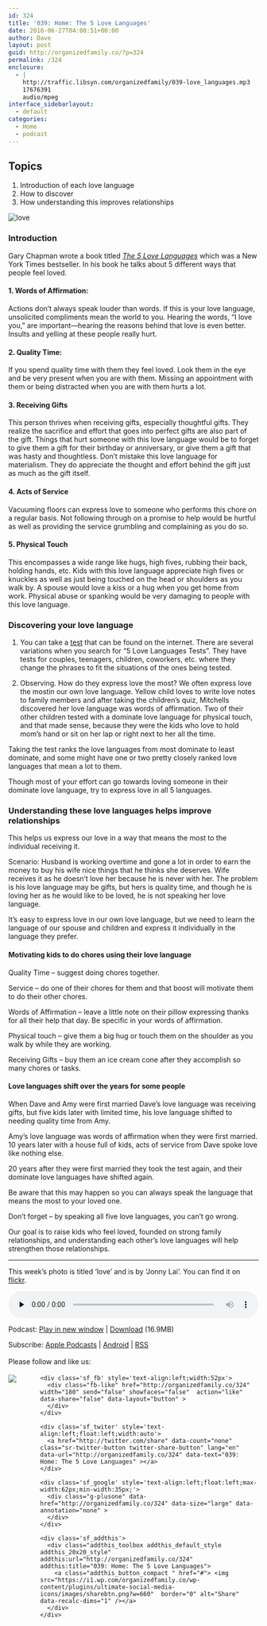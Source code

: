 ```yaml
---
id: 324
title: '039: Home: The 5 Love Languages'
date: 2016-06-27T04:00:51+00:00
author: Dave
layout: post
guid: http://organizedfamily.co/?p=324
permalink: /324
enclosure:
  - |
    http://traffic.libsyn.com/organizedfamily/039-love_languages.mp3
    17676391
    audio/mpeg
interface_sidebarlayout:
  - default
categories:
  - Home
  - podcast
---
```

## Topics

  1. Introduction of each love language
  2. How to discover 
  3. How understanding this improves relationships

<img src="https://i0.wp.com/organizedfamily.co/wp-content/uploads/2016/06/8522901355_96c1bdf450_z.jpg?resize=300%2C200" alt="love" data-recalc-dims="1" /> 

### Introduction

Gary Chapman wrote a book titled [_The 5 Love Languages_](http://www.5lovelanguages.com/resources/books/) which was a New York Times bestseller. In his book he talks about 5 different ways that people feel loved.

#### 1&#46; Words of Affirmation:

Actions don’t always speak louder than words. If this is your love language, unsolicited compliments mean the world to you. Hearing the words, “I love you,” are important—hearing the reasons behind that love is even better. Insults and yelling at these people really hurt.

#### 2&#46; Quality Time:

If you spend quality time with them they feel loved. Look them in the eye and be very present when you are with them. Missing an appointment with them or being distracted when you are with them hurts a lot.

#### 3&#46; Receiving Gifts

This person thrives when receiving gifts, especially thoughtful gifts. They realize the sacrifice and effort that goes into perfect gifts are also part of the gift. Things that hurt someone with this love language would be to forget to give them a gift for their birthday or anniversary, or give them a gift that was hasty and thoughtless. Don&#8217;t mistake this love language for materialism. They do appreciate the thought and effort behind the gift just as much as the gift itself.

#### 4&#46; Acts of Service

Vacuuming floors can express love to someone who performs this chore on a regular basis. Not following through on a promise to help would be hurtful as well as providing the service grumbling and complaining as you do so.

#### 5&#46; Physical Touch

This encompasses a wide range like hugs, high fives, rubbing their back, holding hands, etc. Kids with this love language appreciate high fives or knuckles as well as just being touched on the head or shoulders as you walk by. A spouse would love a kiss or a hug when you get home from work. Physical abuse or spanking would be very damaging to people with this love language.

### Discovering your love language

  1. You can take a [test](http://www.5lovelanguages.com/profile/) that can be found on the internet. There are several variations when you search for &#8220;5 Love Languages Tests&#8221;. They have tests for couples, teenagers, children, coworkers, etc. where they change the phrases to fit the situations of the ones being tested.

  2. Observing. How do they express love the most? We often express love the mostin our own love language. Yellow child loves to write love notes to family members and after taking the children&#8217;s quiz, Mitchells discovered her love language was words of affirmation. Two of their other children tested with a dominate love language for physical touch, and that made sense, because they were the kids who love to hold mom&#8217;s hand or sit on her lap or right next to her all the time.

Taking the test ranks the love languages from most dominate to least dominate, and some might have one or two pretty closely ranked love languages that mean a lot to them.

Though most of your effort can go towards loving someone in their dominate love language, try to express love in all 5 languages.

### Understanding these love languages helps improve relationships

This helps us express our love in a way that means the most to the individual receiving it.

Scenario: Husband is working overtime and gone a lot in order to earn the money to buy his wife nice things that he thinks she deserves. Wife receives it as he doesn&#8217;t love her because he is never with her. The problem is his love language may be gifts, but hers is quality time, and though he is loving her as he would like to be loved, he is not speaking her love language.

It&#8217;s easy to express love in our own love language, but we need to learn the language of our spouse and children and express it individually in the language they prefer.

#### Motivating kids to do chores using their love language

Quality Time &#8211; suggest doing chores together.

Service &#8211; do one of their chores for them and that boost will motivate them to do their other chores.

Words of Affirmation &#8211; leave a little note on their pillow expressing thanks for all their help that day. Be specific in your words of affirmation.

Physical touch &#8211; give them a big hug or touch them on the shoulder as you walk by while they are working.

Receiving Gifts &#8211; buy them an ice cream cone after they accomplish so many chores or tasks.

#### Love languages shift over the years for some people

When Dave and Amy were first married Dave&#8217;s love language was receiving gifts, but five kids later with limited time, his love language shifted to needing quality time from Amy.

Amy&#8217;s love language was words of affirmation when they were first married. 10 years later with a house full of kids, acts of service from Dave spoke love like nothing else.

20 years after they were first married they took the test again, and their dominate love languages have shifted again.

Be aware that this may happen so you can always speak the language that means the most to your loved one.

Don&#8217;t forget &#8211; by speaking all five love languages, you can&#8217;t go wrong.

Our goal is to raise kids who feel loved, founded on strong family relationships, and understanding each other&#8217;s love languages will help strengthen those relationships.

* * *

This week&#8217;s photo is titled &#8216;love&#8217; and is by &#8216;Jonny Lai&#8217;. You can find it on [flickr](https://www.flickr.com/photos/johnnylcy/8522901355/).

<div class="powerpress_player" id="powerpress_player_5361">
  <audio class="wp-audio-shortcode" id="audio-324-41" preload="none" style="width: 100%;" controls="controls"><source type="audio/mpeg" src="http://traffic.libsyn.com/organizedfamily/039-love_languages.mp3?_=41" /><a href="http://traffic.libsyn.com/organizedfamily/039-love_languages.mp3">http://traffic.libsyn.com/organizedfamily/039-love_languages.mp3</a></audio>
</div>

<p class="powerpress_links powerpress_links_mp3">
  Podcast: <a href="http://traffic.libsyn.com/organizedfamily/039-love_languages.mp3" class="powerpress_link_pinw" target="_blank" title="Play in new window" onclick="return powerpress_pinw('http://organizedfamily.co/?powerpress_pinw=324-podcast');" rel="nofollow">Play in new window</a> | <a href="http://traffic.libsyn.com/organizedfamily/039-love_languages.mp3" class="powerpress_link_d" title="Download" rel="nofollow" download="039-love_languages.mp3">Download</a> (16.9MB)
</p>

<p class="powerpress_links powerpress_subscribe_links">
  Subscribe: <a href="https://itunes.apple.com/us/podcast/organized-family/id1047979605?mt=2&ls=1#episodeGuid=http%3A%2F%2Forganizedfamily.co%2F%3Fp%3D324" class="powerpress_link_subscribe powerpress_link_subscribe_itunes" title="Subscribe on Apple Podcasts" rel="nofollow">Apple Podcasts</a> | <a href="http://subscribeonandroid.com/organizedfamily.co/feed/podcast" class="powerpress_link_subscribe powerpress_link_subscribe_android" title="Subscribe on Android" rel="nofollow">Android</a> | <a href="http://organizedfamily.co/feed/podcast" class="powerpress_link_subscribe powerpress_link_subscribe_rss" title="Subscribe via RSS" rel="nofollow">RSS</a>
</p>

<div class='sfsi_Sicons' style='width: 100%; display: inline-block; vertical-align: middle; text-align:left'>
  <div style='margin:0px 8px 0px 0px; line-height: 24px'>
    <span>Please follow and like us:</span>
  </div>
  
  <div class='sfsi_socialwpr'>
    <div class='sf_subscrbe' style='text-align:left;float:left;width:64px'>
      <a href="http://www.specificfeeds.com/widget/emailsubscribe/MTc5ODgx/OA==/" target="_blank"><img src="https://i2.wp.com/organizedfamily.co/wp-content/plugins/ultimate-social-media-icons/images/follow_subscribe.png?w=660" data-recalc-dims="1" /></a>
    </div>
    
    <div class='sf_fb' style='text-align:left;width:52px'>
      <div class="fb-like" href="http://organizedfamily.co/324" width="180" send="false" showfaces="false"  action="like" data-share="false" data-layout="button" >
      </div>
    </div>
    
    <div class='sf_twiter' style='text-align:left;float:left;width:auto'>
      <a href="http://twitter.com/share" data-count="none" class="sr-twitter-button twitter-share-button" lang="en" data-url="http://organizedfamily.co/324" data-text="039: Home: The 5 Love Languages" ></a>
    </div>
    
    <div class='sf_google' style='text-align:left;float:left;max-width:62px;min-width:35px;'>
      <div class="g-plusone" data-href="http://organizedfamily.co/324" data-size="large" data-annotation="none" >
      </div>
    </div>
    
    <div class='sf_addthis'>
      <div class="addthis_toolbox addthis_default_style addthis_20x20_style" addthis:url="http://organizedfamily.co/324" addthis:title="039: Home: The 5 Love Languages">
        <a class="addthis_button_compact " href="#"> <img src="https://i1.wp.com/organizedfamily.co/wp-content/plugins/ultimate-social-media-icons/images/sharebtn.png?w=660"  border="0" alt="Share" data-recalc-dims="1" /></a>
      </div>
    </div>
  </div>
</div>